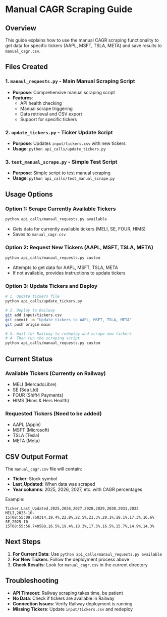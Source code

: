 # Manual CAGR Scraping Guide

## Overview
This guide explains how to use the manual CAGR scraping functionality to get data for specific tickers (AAPL, MSFT, TSLA, META) and save results to `manual_cagr.csv`.

## Files Created

### 1. `manaul_requests.py` - Main Manual Scraping Script
- **Purpose**: Comprehensive manual scraping script
- **Features**: 
  - API health checking
  - Manual scrape triggering
  - Data retrieval and CSV export
  - Support for specific tickers

### 2. `update_tickers.py` - Ticker Update Script
- **Purpose**: Updates `input/tickers.csv` with new tickers
- **Usage**: `python api_calls/update_tickers.py`

### 3. `test_manual_scrape.py` - Simple Test Script
- **Purpose**: Simple script to test manual scraping
- **Usage**: `python api_calls/test_manual_scrape.py`

## Usage Options

### Option 1: Scrape Currently Available Tickers
```bash
python api_calls/manaul_requests.py available
```
- Gets data for currently available tickers (MELI, SE, FOUR, HIMS)
- Saves to `manual_cagr.csv`

### Option 2: Request New Tickers (AAPL, MSFT, TSLA, META)
```bash
python api_calls/manaul_requests.py custom
```
- Attempts to get data for AAPL, MSFT, TSLA, META
- If not available, provides instructions to update tickers

### Option 3: Update Tickers and Deploy
```bash
# 1. Update tickers file
python api_calls/update_tickers.py

# 2. Deploy to Railway
git add input/tickers.csv
git commit -m "Update tickers to AAPL, MSFT, TSLA, META"
git push origin main

# 3. Wait for Railway to redeploy and scrape new tickers
# 4. Then run the scraping script
python api_calls/manaul_requests.py custom
```

## Current Status

### Available Tickers (Currently on Railway)
- MELI (MercadoLibre)
- SE (Sea Ltd)
- FOUR (Shift4 Payments)
- HIMS (Hims & Hers Health)

### Requested Tickers (Need to be added)
- AAPL (Apple)
- MSFT (Microsoft)
- TSLA (Tesla)
- META (Meta)

## CSV Output Format

The `manual_cagr.csv` file will contain:
- **Ticker**: Stock symbol
- **Last_Updated**: When data was scraped
- **Year columns**: 2025, 2026, 2027, etc. with CAGR percentages

Example:
```csv
Ticker,Last_Updated,2025,2026,2027,2028,2029,2030,2031,2032
MELI,2025-10-15T08:55:09.760314,19.4%,22.8%,22.5%,21.3%,20.1%,18.1%,17.3%,16.6%
SE,2025-10-15T08:55:56.740588,16.5%,19.4%,18.3%,17.3%,16.5%,15.7%,14.9%,14.3%
```

## Next Steps

1. **For Current Data**: Use `python api_calls/manaul_requests.py available`
2. **For New Tickers**: Follow the deployment process above
3. **Check Results**: Look for `manual_cagr.csv` in the current directory

## Troubleshooting

- **API Timeout**: Railway scraping takes time, be patient
- **No Data**: Check if tickers are available in Railway
- **Connection Issues**: Verify Railway deployment is running
- **Missing Tickers**: Update `input/tickers.csv` and redeploy
